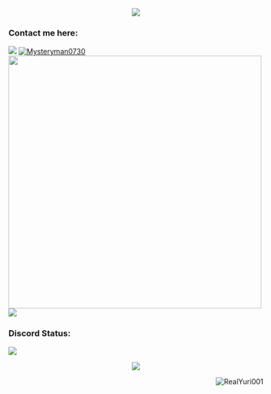 <p align="center">
<a href = https://github.com/anuraghazra/github-readme-stats><img align="center" src="https://github-readme-stats.vercel.app/api/top-langs/?username=RealYuri001&show_icons=true&layout=compact&theme=dark&count_private=true"></a>
<h3 align="left">Contact me here:</h3>
<a href="mailto:forbusinessonly863@mail.com"><img src="https://img.shields.io/badge/forbusinessonly863@gmail.com-blue?style=for-the-badge&logo=gmail"></a>
<a href="https://twitter.com/Mysteryman0730" target= "blank"><img src="https://img.shields.io/twitter/follow/Mysteryman0730?logo=twitter&style=for-the-badge" alt="Mysteryman0730"></a></br>
<a href="https://github.com/anuraghazra/github-readme-stats"><img width="500" src="https://github-readme-stats.vercel.app/api?username=RealYuri001&show_icons=true&theme=dark&count_private=true" /></a></br>
<a href="https://www.facebook.com/lapphawat.saejil.9"><img src="https://img.shields.io/badge/Facebook-%231877F2.svg?style=for-the-badge&logo=Facebook&logoColor=white"></a>
</p>

### Discord Status:

[![](https://discord.c99.nl/widget/theme-3/607197619193643029.png)](https://discord.gg/zstKQzgkcW)

<p align="center">
 <a href="https://git.io/streak-stats"><img align="center" src="https://github-readme-streak-stats.herokuapp.com/?user=RealYuri001&theme=github-dark"></a>
</p>

<p align="right"><img src="https://komarev.com/ghpvc/?username=RealYuri&label=Profile%20views&color=0e75b6&style=flat" alt= "RealYuri001"></p>
